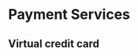 <script setup>
import { ref } from 'vue';
import NavContainer from '../components/NavContainer.vue';
import newsData from '../assets/finance/payment-services.json';

const data = ref(newsData);
</script>

# Payment Services

## Virtual credit card

<NavContainer :data="data.virtualCreditCard"/>
